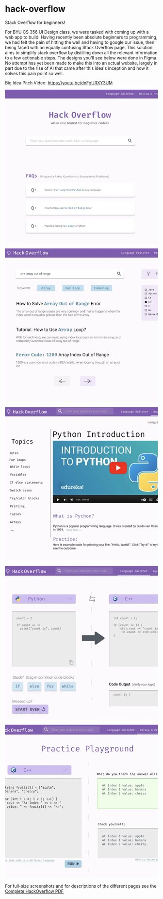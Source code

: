 # hack-overflow

Stack Overflow for beginners!

For BYU CS 356 UI Design class, we were tasked with coming up with a web app to build. Having recently been absolute beginners to programming, we had felt the pain of hitting the wall and having to google our issue, then being faced with an equally confusing Stack Overflow page. This solution aims to simplify stack overflow by distilling down all the relevant information to a few actionable steps. The designs you'll see below were done in Figma. No attempt has yet been made to make this into an actual website, largely in part due to the rise of AI that came after this idea's inception and how it solves this pain point so well.

Big Idea Pitch Video: https://youtu.be/dnFgURXY3UM

![Demo Screenshot 1](./README-demo-screenshot1.webp)

![Demo Screenshot 2](./README-demo-screenshot2.webp)

![Demo Screenshot 3](./README-demo-screenshot3.webp)

![Demo Screenshot 4](./README-demo-screenshot4.webp)

![Demo Screenshot 5](./README-demo-screenshot5.webp)

For full-size screenshots and for descriptions of the different pages see the [Complete HackOverflow PDF](./hack-overflow.pdf)
